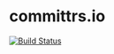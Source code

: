 # committrs.io

[![Build Status](https://travis-ci.com/soonoo/committrs.svg?branch=master)](https://travis-ci.com/soonoo/committrs)

